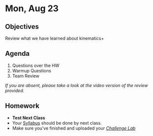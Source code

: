 Mon, Aug 23
=========  

Objectives
------------
Review what we have learned about kinematics+

Agenda  
---------  

 1. Questions over the HW
 2. Warmup Questions
 3. Team Review <sub>


*If you are absent, please take a look at the video version of the review provided.*


Homework
-------------  
- **Test Next Class**
- Your [Syllabus](https://avon.schoology.com/course/5138386902/materials?f=469192557) should be done by next class.
- Make sure you've finished and uploaded your [*Challenge Lab*][lab]

[vid]: https://youtu.be/N1Jut9B96Ro
[lab]: https://avon.schoology.com/assignment/5217769944/
<!--stackedit_data:
eyJoaXN0b3J5IjpbLTExNTYwOTgzODYsLTIwOTk3NzUyMjUsLT
E4NDcwOTUyMzAsMTk1OTIxNzE3Myw1Nzg4NTEzMzgsLTE5Nzc2
MDA2NDUsLTE0NjE3MjE2NDcsLTEyOTYxNTE1MDgsLTExMzk3Nj
U5MzYsNDg1NTMxMzI3LC0zODAwMzM5OSwtNzg4MDYyMywtNDUy
NzE5MTM0LC04NDQzODY1LC0xMTEzNTg4NzAsMTQ0Mjg2Njk2NS
wtOTQwMzIyOTg2LC03NzgyODgwMjYsNTQ2MzMxODIzLDU2MTYy
MjY5OF19
-->